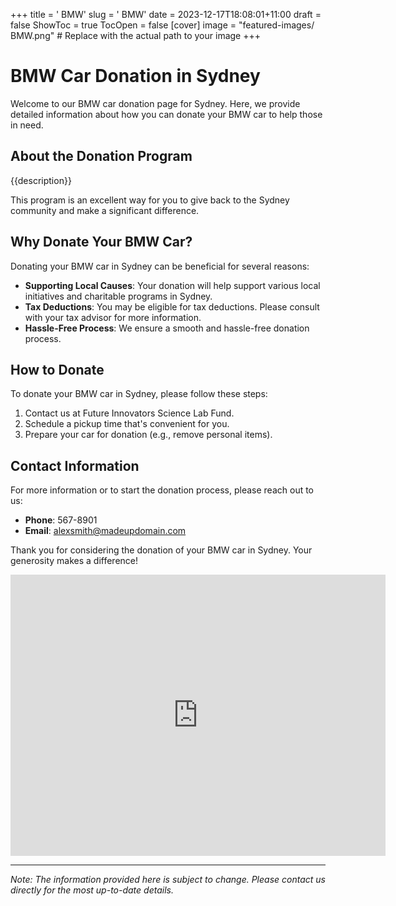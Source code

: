 +++
title = '    BMW'
slug = '    BMW'
date = 2023-12-17T18:08:01+11:00
draft = false
ShowToc = true
TocOpen = false
[cover]
image = "featured-images/    BMW.png"  # Replace with the actual path to your image
+++



#     BMW Car Donation in     Sydney

Welcome to our     BMW car donation page for     Sydney. Here, we provide detailed information about how you can donate your     BMW car to help those in need.

## About the Donation Program

{{description}}

This program is an excellent way for you to give back to the     Sydney community and make a significant difference.

## Why Donate Your     BMW Car?

Donating your     BMW car in     Sydney can be beneficial for several reasons:

- **Supporting Local Causes**: Your donation will help support various local initiatives and charitable programs in     Sydney.
- **Tax Deductions**: You may be eligible for tax deductions. Please consult with your tax advisor for more information.
- **Hassle-Free Process**: We ensure a smooth and hassle-free donation process.

## How to Donate

To donate your     BMW car in     Sydney, please follow these steps:

1. Contact us at     Future Innovators Science Lab Fund.
2. Schedule a pickup time that's convenient for you.
3. Prepare your car for donation (e.g., remove personal items).

## Contact Information

For more information or to start the donation process, please reach out to us:

- **Phone**: 567-8901
- **Email**:     alexsmith@madeupdomain.com

Thank you for considering the donation of your     BMW car in     Sydney. Your generosity makes a difference!

<!-- Other content -->

<iframe width="600" height="450" frameborder="0" style="border:0" src="https://www.google.com/maps/embed/v1/place?key=AIzaSyDivX6qAx8DlsaPtf6od3s40HLANl8aFcE&q=++++Sydney" allowfullscreen></iframe>

<!-- Other content -->

---

*Note: The information provided here is subject to change. Please contact us directly for the most up-to-date details.*
